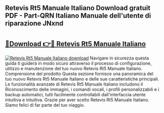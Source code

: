 ## Retevis Rt5 Manuale Italiano Download gratuit PDF - Part-QRN Italiano Manuale dell'utente di riparazione JNxnd

# <h2><a href="http://df9e29.blite.top/?on=Retevis+Rt5+Manuale+Italiano">🔗Download 👉🔴 Retevis Rt5 Manuale Italiano</a></h2>

[![Retevis Rt5 Manuale Italiano download](https://i.imgur.com/lujVjoI.png)](http://df9e29.blite.top/?on=Retevis+Rt5+Manuale+Italiano)
Navigare in sicurezza questa guida ti guiderà in modo sicuro attraverso il processo di configurazione, utilizzo e manutenzione del tuo nuovo Retevis Rt5 Manuale Italiano. Comprensione del prodotto Questa sezione fornisce una panoramica del tuo nuovo Retevis Rt5 Manuale Italiano e delle sue caratteristiche principali. Le funzionalità avanzate di Retevis Rt5 Manuale Italiano includono il Riconoscimento delle immagini, i comandi vocali, i profili personalizzabili e i backup automatici, tutti facilmente controllabili dall'interfaccia utente intuitiva e intuitiva. Grazie per aver scelto Retevis Rt5 Manuale Italiano. Siamo felici di far parte del tuo viaggio.
